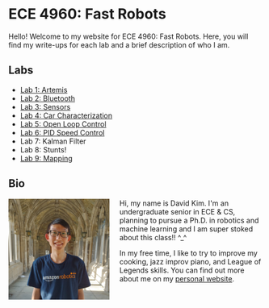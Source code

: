 # ECE 4960: Fast Robots

Hello! Welcome to my website for ECE 4960: Fast Robots. Here, you will find my
write-ups for each lab and a brief description of who I am.

## Labs

- [Lab 1: Artemis](1/index.md)
- [Lab 2: Bluetooth](2/index.md)
- [Lab 3: Sensors](3/index.md)
- [Lab 4: Car Characterization](4/index.md)
- [Lab 5: Open Loop Control](5/index.md)
- [Lab 6: PID Speed Control](6/index.md)
- Lab 7: Kalman Filter
- Lab 8: Stunts!
- [Lab 9: Mapping](9/index.md)

## Bio

<img src="me.jpeg" data-canonical-src="me.jpeg" width="200px" align="left"
style="padding-right: 20px"/>

Hi, my name is David Kim. I'm an undergraduate senior in ECE & CS, planning to
pursue a Ph.D. in robotics and machine learning and I am super stoked about this
class!! ^\_^

In my free time, I like to try to improve my cooking, jazz improv piano, and
League of Legends skills. You can find out more about me on my [personal
website](http://heydavid.kim).

